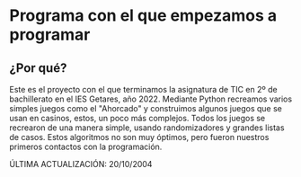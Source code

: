 # Programa con el que empezamos a programar

## ¿Por qué?
Este es el proyecto con el que terminamos la asignatura de TIC en 2º de bachillerato en el IES Getares, año 2022.
Mediante Python recreamos varios simples juegos como el "Ahorcado" y construimos algunos juegos que se usan en casinos, estos, un poco más complejos. 
Todos los juegos se recrearon de una manera simple, usando randomizadores y grandes listas de casos.
Estos algoritmos no son muy óptimos, pero fueron nuestros primeros contactos con la programación.

ÚLTIMA ACTUALIZACIÓN: 20/10/2004
